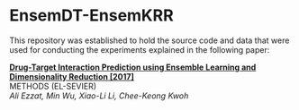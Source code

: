 # EnsemDT-EnsemKRR
This repository was established to hold the source code and data that were used for conducting the experiments explained in the following paper:

**[Drug-Target Interaction Prediction using Ensemble Learning and Dimensionality Reduction [2017]](https://doi.org/10.1016/j.ymeth.2017.05.016)**  
METHODS (EL-SEVIER)  
*Ali Ezzat, Min Wu, Xiao-Li Li, Chee-Keong Kwoh*
